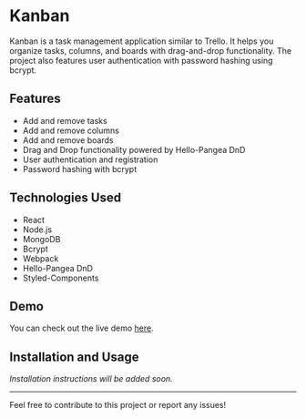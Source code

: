 # Kanban  

Kanban is a task management application similar to Trello. It helps you organize tasks, columns, and boards with drag-and-drop functionality. The project also features user authentication with password hashing using bcrypt.  

## Features  
- Add and remove tasks  
- Add and remove columns  
- Add and remove boards  
- Drag and Drop functionality powered by Hello-Pangea DnD  
- User authentication and registration  
- Password hashing with bcrypt  

## Technologies Used  
- React  
- Node.js  
- MongoDB  
- Bcrypt  
- Webpack  
- Hello-Pangea DnD  
- Styled-Components  

## Demo  
You can check out the live demo [here](https://vpast-kanban-client.vercel.app).  

## Installation and Usage  
_Installation instructions will be added soon._  

---

Feel free to contribute to this project or report any issues!  
